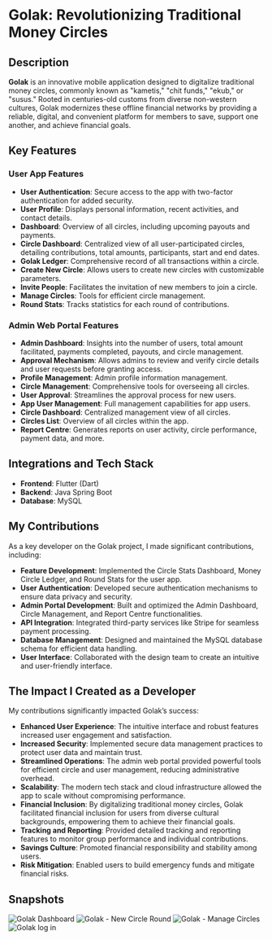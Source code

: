 # Golak: Revolutionizing Traditional Money Circles

## Description
**Golak** is an innovative mobile application designed to digitalize traditional money circles, commonly known as "kametis," "chit funds," "ekub," or "susus." Rooted in centuries-old customs from diverse non-western cultures, Golak modernizes these offline financial networks by providing a reliable, digital, and convenient platform for members to save, support one another, and achieve financial goals.

## Key Features

### User App Features
- **User Authentication**: Secure access to the app with two-factor authentication for added security.
- **User Profile**: Displays personal information, recent activities, and contact details.
- **Dashboard**: Overview of all circles, including upcoming payouts and payments.
- **Circle Dashboard**: Centralized view of all user-participated circles, detailing contributions, total amounts, participants, start and end dates.
- **Golak Ledger**: Comprehensive record of all transactions within a circle.
- **Create New Circle**: Allows users to create new circles with customizable parameters.
- **Invite People**: Facilitates the invitation of new members to join a circle.
- **Manage Circles**: Tools for efficient circle management.
- **Round Stats**: Tracks statistics for each round of contributions.

### Admin Web Portal Features
- **Admin Dashboard**: Insights into the number of users, total amount facilitated, payments completed, payouts, and circle management.
- **Approval Mechanism**: Allows admins to review and verify circle details and user requests before granting access.
- **Profile Management**: Admin profile information management.
- **Circle Management**: Comprehensive tools for overseeing all circles.
- **User Approval**: Streamlines the approval process for new users.
- **App User Management**: Full management capabilities for app users.
- **Circle Dashboard**: Centralized management view of all circles.
- **Circles List**: Overview of all circles within the app.
- **Report Centre**: Generates reports on user activity, circle performance, payment data, and more.

## Integrations and Tech Stack
- **Frontend**: Flutter (Dart)
- **Backend**: Java Spring Boot
- **Database**: MySQL

## My Contributions
As a key developer on the Golak project, I made significant contributions, including:

- **Feature Development**: Implemented the Circle Stats Dashboard, Money Circle Ledger, and Round Stats for the user app.
- **User Authentication**: Developed secure authentication mechanisms to ensure data privacy and security.
- **Admin Portal Development**: Built and optimized the Admin Dashboard, Circle Management, and Report Centre functionalities.
- **API Integration**: Integrated third-party services like Stripe for seamless payment processing.
- **Database Management**: Designed and maintained the MySQL database schema for efficient data handling.
- **User Interface**: Collaborated with the design team to create an intuitive and user-friendly interface.

## The Impact I Created as a Developer
My contributions significantly impacted Golak’s success:

- **Enhanced User Experience**: The intuitive interface and robust features increased user engagement and satisfaction.
- **Increased Security**: Implemented secure data management practices to protect user data and maintain trust.
- **Streamlined Operations**: The admin web portal provided powerful tools for efficient circle and user management, reducing administrative overhead.
- **Scalability**: The modern tech stack and cloud infrastructure allowed the app to scale without compromising performance.
- **Financial Inclusion**: By digitalizing traditional money circles, Golak facilitated financial inclusion for users from diverse cultural backgrounds, empowering them to achieve their financial goals.
- **Tracking and Reporting**: Provided detailed tracking and reporting features to monitor group performance and individual contributions.
- **Savings Culture**: Promoted financial responsibility and stability among users.
- **Risk Mitigation**: Enabled users to build emergency funds and mitigate financial risks.

## Snapshots
![Golak Dashboard](https://github.com/user-attachments/assets/76f434a3-210b-4ec7-8afb-99a986daa5e9)
![Golak - New Circle Round](https://github.com/user-attachments/assets/9397c69a-f18a-447f-aa33-d6b27ee2aeca)
![Golak - Manage Circles](https://github.com/user-attachments/assets/5fcfdd71-9d5c-417a-b867-d56b885f09bd)
![Golak log in](https://github.com/user-attachments/assets/11a05fe8-e53f-4b73-adaa-80e2ffd58ab9)


